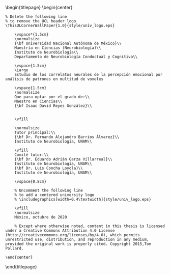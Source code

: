 <!-- 
This is the Latex-heavy title page. 
People outside UCL may want to remove the header logo 
and add the centred logo
-->

\begin{titlepage}
    \begin{center}

    % Delete the following line
    % to remove the UCL header logo
    \ThisULCornerWallPaper{1.0}{style/univ_logo.eps}
        
        \vspace*{1.5cm}
        \normalsize
        {\bf Universidad Nacional Autónoma de México}\\
        Maestría en Ciencias (Neurobiología)\\
        Instituto de Neurobiología\\
        Departamento de Neurobiología Conductual y Cognitiva\\
        
        \vspace{1.5cm}
        \Large
        Estudio de los correlatos neurales de la percepción emocional por análisis de patrones en multitud de voxeles
        
        \vspace{1.5cm}
        \normalsize
        Que para optar por el grado de:\\
        Maestro en Ciencias\\
        {\bf Isaac David Reyes González}\\

        
        \vfill
        
        \normalsize
        Tutor principal:\\
        {\bf Dr. Fernando Alejandro Barrios Álvarez}\\
        Instituto de Neurobiología, UNAM\\
        
        \vfill
        Comité tutor:\\
        {\bf Dr. Eduardo Adrián Garza Villarreal}\\
        Instituto de Neurobiología, UNAM\\
        {\bf Dr. Luis Concha Loyola}\\
        Instituto de Neurobiología, UNAM\\

        \vspace{0.8cm}

        % Uncomment the following line
        % to add a centered university logo
        % \includegraphics[width=0.4\textwidth]{style/univ_logo.eps}
        
        \vfill
        \normalsize
        México, octubre de 2020

        % Except where otherwise noted, content in this thesis is licensed under a Creative Commons Attribution 4.0 License (http://creativecommons.org/licenses/by/4.0), which permits unrestricted use, distribution, and reproduction in any medium, provided the original work is properly cited. Copyright 2015,Tom Pollard.

    \end{center}
\end{titlepage}
